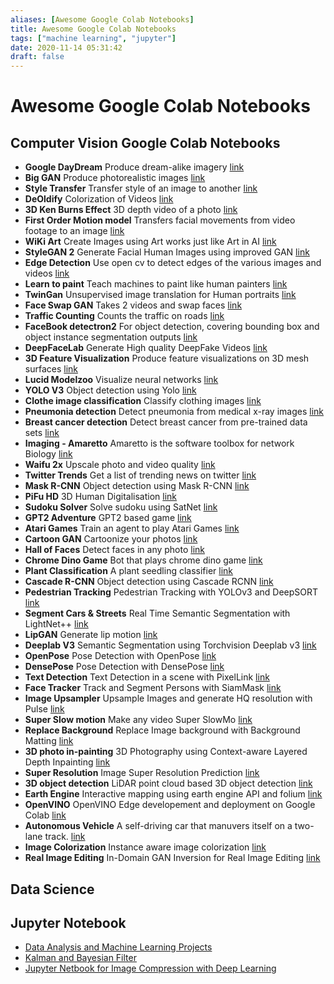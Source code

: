 ```yaml
---
aliases: [Awesome Google Colab Notebooks]
title: Awesome Google Colab Notebooks
tags: ["machine learning", "jupyter"]
date: 2020-11-14 05:31:42
draft: false
---
```


# Awesome Google Colab Notebooks

## Computer Vision Google Colab Notebooks

- **Google DayDream** Produce dream-alike imagery [link](https://colab.research.google.com/github/tensorflow/docs/blob/master/site/en/tutorials/generative/deepdream.ipynb)
- **Big GAN** Produce photorealistic images [link](https://colab.research.google.com/github/tensorflow/hub/blob/master/examples/colab/biggan_generation_with_tf_hub.ipynb)
- **Style Transfer** Transfer style of an image to another [link](https://colab.research.google.com/github/tensorflow/lucid/blob/master/notebooks/differentiable-parameterizations/style_transfer_2d.ipynb)
- **DeOldify** Colorization of Videos [link](https://colab.research.google.com/github/jantic/DeOldify/blob/master/VideoColorizerColab.ipynb)
- **3D Ken Burns Effect** 3D depth video of a photo [link](https://colab.research.google.com/drive/1hxx4iSuAOyeI2gCL54vQkpEuBVrIv1hY)
- **First Order Motion model** Transfers facial movements from video footage to an image [link](https://colab.research.google.com/github/AliaksandrSiarohin/first-order-model/blob/master/demo.ipynb#scrollTo=UCMFMJV7K-ag)
- **WiKi Art** Create Images using Art works just like Art in AI [link](https://colab.research.google.com/github/Norod/my-colab-experiments/blob/master/WikiArt_Example_Generation_By_Peter_Baylies.ipynb)
- **StyleGAN 2** Generate Facial Human Images using improved GAN [link](https://colab.research.google.com/drive/1ShgW6wohEFQtqs_znMna3dzrcVoABKIH)
- **Edge Detection** Use open cv to detect edges of the various images and videos [link](https://colab.research.google.com/drive/10ZIvyVgDjGlWd09LJZzwboQs-4RPlCut)
- **Learn to paint** Teach machines to paint like human painters [link](https://colab.research.google.com/github/mrm8488/shared_colab_notebooks/blob/master/custom_learningtopaint.ipynb)
- **TwinGan** Unsupervised image translation for Human portraits [link](https://colab.research.google.com/github/mrm8488/shared_colab_notebooks/blob/master/TWINGAN_manu.ipynb)
- **Face Swap GAN** Takes 2 videos and swap faces [link](https://colab.research.google.com/github/shaoanlu/faceswap-GAN/blob/master/colab_demo/faceswap-GAN_colab_demo.ipynb#scrollTo=MiOo3478pJg9)
- **Traffic Counting** Counts the traffic on roads [link](https://colab.research.google.com/drive/12N4m_RYKqrpozRzh9qe7nQE_sIqQH9U8)
- **FaceBook detectron2** For object detection, covering bounding box and object instance segmentation outputs [link](https://colab.research.google.com/drive/16jcaJoc6bCFAQ96jDe2HwtXj7BMD_-m5)
- **DeepFaceLab** Generate High quality DeepFake Videos [link](https://colab.research.google.com/github/chervonij/DFL-Colab/blob/master/DFL_Colab_1-0.ipynb)
- **3D Feature Visualization** Produce feature visualizations on 3D mesh surfaces [link](https://colab.research.google.com/github/tensorflow/lucid/blob/master/notebooks/differentiable-parameterizations/texture_synth_3d.ipynb)
- **Lucid Modelzoo** Visualize neural networks [link](https://colab.research.google.com/github/tensorflow/lucid/blob/master/notebooks/modelzoo.ipynb)
- **YOLO V3** Object detection using Yolo [link](https://colab.research.google.com/drive/1lTGZsfMaGUpBG4inDIQwIJVW476ibXk_)
- **Clothe image classification** Classify clothing images [link](https://colab.research.google.com/github/tensorflow/docs/blob/master/site/en/tutorials/keras/classification.ipynb#scrollTo=FbVhjPpzn6BM)
- **Pneumonia detection** Detect pneumonia from medical x-ray images [link](https://colab.research.google.com/github/mdai/ml-lessons/blob/master/lesson3-rsna-pneumonia-detection-kaggle.ipynb)
- **Breast cancer detection** Detect breast cancer from pre-trained data sets [link](https://colab.research.google.com/drive/12DKmhi5z5Qx84iJQ8FTq5hHsG5UUHUcG)
- **Imaging - Amaretto** Amaretto is the software toolbox for network Biology [link](https://colab.research.google.com/drive/14u1KZJ3Gf-9qjDycyBKzBiN5VzzOa2xU)
- **Waifu 2x** Upscale photo and video quality [link](https://github.com/mphirke/Google-Colab-waifu2x-chainer)
- **Twitter Trends** Get a list of trending news on twitter [link](https://colab.research.google.com/drive/1WIcVZgbrU0DYOQqaxuaCLKY6CoLBV18O#scrollTo=xNdTFUOmBWM0)
- **Mask R-CNN** Object detection using Mask R-CNN [link](https://colab.research.google.com/github/tensorflow/tpu/blob/master/models/official/mask_rcnn/mask_rcnn_demo.ipynb)
- **PiFu HD** 3D Human Digitalisation [link](https://colab.research.google.com/drive/1GFSsqP2BWz4gtq0e-nki00ZHSirXwFyY)
- **Sudoku Solver** Solve sudoku using SatNet [link](https://colab.research.google.com/drive/1dRfepPLEE8N6BBZhXz8bbLDcPnRKaOcJ)
- **GPT2 Adventure** GPT2 based game [link](https://colab.research.google.com/drive/1khUaPex-gyk1wXXLuqcopiWmHmcKl4UP#scrollTo=H7LoMj4GA4n_)
- **Atari Games** Train an agent to play Atari Games [link](https://colab.research.google.com/drive/1iYK11yDzOOqnrXi1Sfjm1iekZr4cxLaN#scrollTo=hyyN-2qyK_T2)
- **Cartoon GAN** Cartoonize your photos [link](https://colab.research.google.com/github/TobiasSunderdiek/cartoon-gan/blob/master/CartoonGAN.ipynb)
- **Hall of Faces** Detect faces in any photo [link](https://colab.research.google.com/drive/1lJWquGmKoMm68qNuwjSnfMjjIi-UTzI1)
- **Chrome Dino Game** Bot that plays chrome dino game [link](https://github.com/SaralTayal123/ChromeDinoAI/blob/master/DinoAI.ipynb)
- **Plant Classification** A plant seedling classifier [link](https://colab.research.google.com/drive/1y0pgDW_0r4tPSk6URgWc3UekejIKBxDd)
- **Cascade R-CNN** Object detection using Cascade RCNN [link](https://colab.research.google.com/github/tugstugi/dl-colab-notebooks/blob/master/notebooks/Open_MMLab_Detection_Toolbox_Cascade_RCNN.ipynb)
- **Pedestrian Tracking** Pedestrian Tracking with YOLOv3 and DeepSORT [link](https://colab.research.google.com/github/tugstugi/dl-colab-notebooks/blob/master/notebooks/DeepSORT_YOLOv3.ipynb)
- **Segment Cars & Streets** Real Time Semantic Segmentation with LightNet++ [link](https://colab.research.google.com/github/tugstugi/dl-colab-notebooks/blob/master/notebooks/LightNetPlusPlus.ipynb)
- **LipGAN** Generate lip motion [link](https://colab.research.google.com/github/tugstugi/dl-colab-notebooks/blob/master/notebooks/LipGAN.ipynb)
- **Deeplab V3** Semantic Segmentation using Torchvision Deeplab v3 [link](https://colab.research.google.com/github/tugstugi/dl-colab-notebooks/blob/master/notebooks/TorchvisionDeepLabV3.ipynb)
- **OpenPose** Pose Detection with OpenPose [link](https://colab.research.google.com/github/tugstugi/dl-colab-notebooks/blob/master/notebooks/OpenPose.ipynb)
- **DensePose** Pose Detection with DensePose [link](https://colab.research.google.com/github/tugstugi/dl-colab-notebooks/blob/master/notebooks/DensePose.ipynb)
- **Text Detection** Text Detection in a scene with PixelLink [link](https://colab.research.google.com/github/tugstugi/dl-colab-notebooks/blob/master/notebooks/PixelLink.ipynb)
- **Face Tracker** Track and Segment Persons with SiamMask [link](https://colab.research.google.com/github/tugstugi/dl-colab-notebooks/blob/master/notebooks/SiamMask.ipynb)
- **Image Upsampler** Upsample Images and generate HQ resolution with Pulse [link](https://colab.research.google.com/github/ctawong/PULSE_from_image_url/blob/master/PULSE_URL.ipynb)
- **Super Slow motion** Make any video Super SlowMo [link](https://colab.research.google.com/github/tugstugi/dl-colab-notebooks/blob/master/notebooks/SuperSloMo.ipynb)
- **Replace Background** Replace Image background with Background Matting [link](https://colab.research.google.com/gist/andreyryabtsev/243aa3eefa6e06891dda7b1583d1d08f/backmatting.ipynb)
- **3D photo in-painting** 3D Photography using Context-aware Layered Depth Inpainting [link](https://colab.research.google.com/drive/1706ToQrkIZshRSJSHvZ1RuCiM__YX3Bz)
- **Super Resolution** Image Super Resolution Prediction [link](https://colab.research.google.com/github/tugstugi/dl-colab-notebooks/blob/master/notebooks/ISR_Prediction_Tutorial.ipynb)
- **3D object detection** LiDAR point cloud based 3D object detection [link](https://github.com/gkadusumilli/Voxelnet/blob/master/VoxelNet_data_creation.ipynb)
- **Earth Engine** Interactive mapping using earth engine API and folium [link](https://colab.research.google.com/github/giswqs/qgis-earthengine-examples/blob/master/Folium/ee-api-folium-setup.ipynb)
- **OpenVINO** OpenVINO Edge developement and deployment on Google Colab [link](https://github.com/alihussainia/openvino-colab/blob/master/demo.ipynb)
- **Autonomous Vehicle** A self-driving car that manuvers itself on a two-lane track. [link](https://github.com/amanbasu/Autonomous-Car-Prototype/blob/master/Review.ipynb)
- **Image Colorization** Instance aware image colorization [link](https://colab.research.google.com/github/ericsujw/InstColorization/blob/master/InstColorization.ipynb)
- **Real Image Editing** In-Domain GAN Inversion for Real Image Editing [link](https://colab.research.google.com/github/genforce/idinvert_pytorch/blob/master/docs/Idinvert.ipynb)

## Data Science

## Jupyter Notebook

- [Data Analysis and Machine Learning Projects](https://github.com/rhiever/Data-Analysis-and-Machine-Learning-Projects)
- [Kalman and Bayesian Filter](https://github.com/rlabbe/Kalman-and-Bayesian-Filters-in-Python)
- [Jupyter Netbook for Image Compression with Deep Learning](https://colab.research.google.com/github/Justin-Tan/high-fidelity-generative-compression/blob/master/assets/HiFIC_torch_colab_demo.ipynb)

